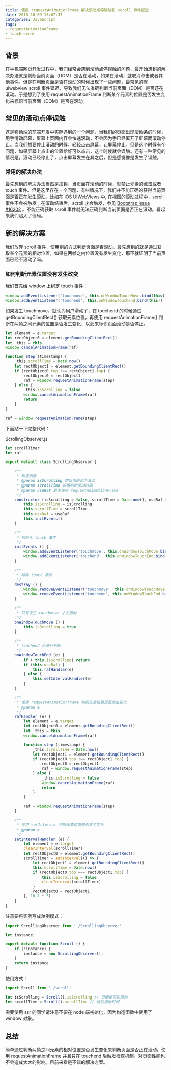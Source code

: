 ```yaml
---
title: 使用 requestAnimationFrame 解决滚动点停误触和 scroll 事件延迟
date: 2018-10-09 13:07:37
categories: JavaScript
tags:
- requestAnimationFrame
- touch event
---
```


## 背景

在手机端网页开发过程中，我们经常会遇到滚动点停误触的问题，最开始想到的解决办法就是判断当前页面（DOM）是否在滚动，如果在滚动，就取消点击或者其他事件。但是在判断页面是否在滚动的时候出现了一些问题，最常见的就 uiwebview scroll 事件延迟，导致我们无法准确判断当前页面（DOM）是否还在滚动。于是想到了使用 requestAnimationFrame 判断某个元素的位置是否发生变化来标识当前页面（DOM）是否在滚动。

<!--more-->

## 常见的滚动点停误触

这是移动端的前端开发中实际遇到的一个问题，当我们的页面出现滚动条的时候，用手滑动屏幕，屏幕上页面内容会快速滚动，不会因为手已经离开了屏幕而滚动停止。当我们想要停止滚动的时候，轻轻点击屏幕，让屏幕停止。但是这个时候有个问题，如果屏幕上点击的位置恰好可以点击，这个时候就会误触。还有一种常见的情况是，滚动已经停止了，点击屏幕发生在其之后，但是感觉像是发生了误触。

### 常用的解决办法

最先想到的解决办法当然是加锁，当页面在滚动的时候，就禁止元素的点击或者 touch 事件。但是这里存在一个问题，有些情况下，我们并不能正确的获得当前页面是否正在发生滚动。比如在 iOS UIWebViews 中, 在视图的滚动过程中，scroll 事件不会被触发；在滚动结束后，scroll 才会触发，参见 [Bootstrap issue #16202](https://github.com/twbs/bootstrap/issues/16202) 。不能正确获取 scroll 事件就无法正确判断当前页面是否正在滚动。看起来我们陷入了僵局。

## 新的解决方案

我们放弃 scroll 事件，使用别的方式判断页面是否滚动。最先想到的就是通过获取某个元素的相对位置，如果在两帧之内位置没有发生变化，那不就证明了当前页面已经不滚动了吗。


### 如何判断元素位置没有发生改变

我们首先给 window 上绑定 touch 事件：

```javascript
window.addEventListener('touchmove', this.onWindowTouchMove.bind(this))
window.addEventListener('touchend', this.onWindowTouchEnd.bind(this))
```

如果发生 touchmove，就认为用户滑动了，在 touchend 的时候通过 getBoundingClientRect() 获取元素位置，再使用 requestAnimationFrame() 判断在两帧之间元素的位置是否发生变化，以此来标识页面滚动是否停止。

```javascript
let element = e.target
let rectObject0 = element.getBoundingClientRect()
let _this = this
window.cancelAnimationFrame(raf)

function step (timestamp) {
    _this.scrollTime = Date.now()
    let rectObject1 = element.getBoundingClientRect()
    if (rectObject0.top !== rectObject1.top) {
        rectObject0 = rectObject1
        raf = window.requestAnimationFrame(step)
    } else {
        _this.isScrolling = false
        window.cancelAnimationFrame(raf)
        return
    }
}

raf = window.requestAnimationFrame(step)
```

下面贴一下完整代码：

ScrollingObserver.js 

```javascript
let scrollTimer
let raf

export default class ScrollingObserver {

    /**
     * 构造函数
     * @param isScrolling 初始值是否为滚动
     * @param scrollTime 设置初始滚动时间
     * @param useRaf 是否使用 requestAnimationFrame
     */
    constructor (isScrolling = false, scrollTime = Date.now(), useRaf = false) {
        this.isScrolling = isScrolling
        this.scrollTime = scrollTime
        this.useRaf = useRaf
        this.initEvents()
    }

    /**
     * 初始化 touch 事件
     */
    initEvents () {
        window.addEventListener('touchmove', this.onWindowTouchMove.bind(this))
        window.addEventListener('touchend', this.onWindowTouchEnd.bind(this))
    }

    /**
     * 移除 touch 事件
     */
    destroy () {
        window.removeEventListener('touchmove', this.onWindowTouchMove.bind(this))
        window.removeEventListener('touchend', this.onWindowTouchEnd.bind(this))
    }

    /**
     * 只有发生 touchmove 才会滚动
     */
    onWindowTouchMove () {
        this.isScrolling = true
    }

    /**
     * touchend 后进行判断
     */
    onWindowTouchEnd (e) {
        if (!this.isScrolling) return
        if (this.useRaf) {
            this.rafHandler(e)
        } else {
            this.setIntervalHandler(e)
        }
    }

    /**
     * 使用 requestAnimationFrame 判断元素位置是否发生变化
     * @param e
     */
    rafHandler (e) {
        let element = e.target
        let rectObject0 = element.getBoundingClientRect()
        let _this = this
        window.cancelAnimationFrame(raf)

        function step (timestamp) {
            _this.scrollTime = Date.now()
            let rectObject1 = element.getBoundingClientRect()
            if (rectObject0.top !== rectObject1.top) {
                rectObject0 = rectObject1
                raf = window.requestAnimationFrame(step)
            } else {
                _this.isScrolling = false
                window.cancelAnimationFrame(raf)
                return
            }
        }

        raf = window.requestAnimationFrame(step)
    }

    /**
     * 使用 setInterval 判断元素位置是否发生变化
     * @param e
     */
    setIntervalHandler (e) {
        let element = e.target
        clearInterval(scrollTimer)
        let rectObject0 = element.getBoundingClientRect()
        scrollTimer = setInterval(() => {
            let rectObject1 = element.getBoundingClientRect()
            this.scrollTime = Date.now()
            if (rectObject0.top === rectObject1.top) {
                this.isScrolling = false
                clearInterval(scrollTimer)
            }
            rectObject0 = rectObject1
        }, 16.7 * 5)
    }
}
```
注意要将实例写成单例模式：

```javascript
import ScrollingObserver from './ScrollingObserver'

let instance;

export default function Scroll () {
    if (!instance) {
        instance = new ScrollingObserver();
    }
    return instance
}
```

使用方式：

```javascript
import Scroll from './scroll'

let isScrolling = Scroll().isScrolling // 页面是否在滚动
let scrollTime = Scroll().scrollTime // 最后滚动时间
```

需要使用 ssr 的同学请注意不要在 node 端初始化，因为构造函数中使用了 window 对象。


## 总结

简单通过判断两帧之间元素的相对位置是否发生变化来判断页面是否正在滚动。使用 requestAnimationFrame 并且只在 touchend 后触发检查机制，对页面性能也不会造成太大的影响。目前来看是不错的解决方案。
















